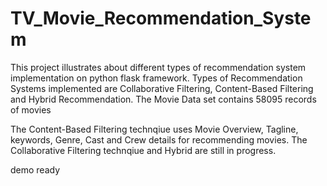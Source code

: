 # TV_Movie_Recommendation_System

This project illustrates about different types of recommendation system implementation on python flask framework.
Types of Recommendation Systems implemented are Collaborative Filtering, Content-Based Filtering and Hybrid Recommendation.
The Movie Data set contains 58095 records of movies

The Content-Based Filtering technqiue uses Movie Overview, Tagline, keywords, Genre, Cast and Crew details for recommending movies.
The Collaborative Filtering technqiue and Hybrid are still in progress.


demo ready